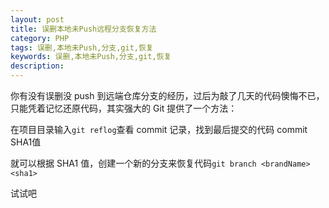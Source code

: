 ```yaml
---
layout: post
title: 误删本地未Push远程分支恢复方法
category: PHP
tags: 误删,本地未Push,分支,git,恢复
keywords: 误删,本地未Push,分支,git,恢复
description: 
---
```




你有没有误删没 push 到远端仓库分支的经历，过后为敲了几天的代码懊悔不已，只能凭着记忆还原代码，其实强大的 Git 提供了一个方法：

在项目目录输入`git reflog`查看 commit 记录，找到最后提交的代码 commit SHA1值

就可以根据 SHA1 值，创建一个新的分支来恢复代码`git branch <brandName> <sha1> `

试试吧
